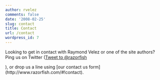 ```yaml
---
author: rvelez
comments: false
date: '2008-02-25'
slug: contact
title: Contact
url: /contact
wordpress_id: 7
---
```



Looking to get in contact with Raymond Velez or one of the site authors? Ping us on Twitter (<a href="https://twitter.com/intent/tweet?screen_name=razorfish" class="twitter-mention-button">Tweet to @razorfish</a>
<script>!function(d,s,id){var js,fjs=d.getElementsByTagName(s)[0],p=/^http:/.test(d.location)?'http':'https';if(!d.getElementById(id)){js=d.createElement(s);js.id=id;js.src=p+'://platform.twitter.com/widgets.js';fjs.parentNode.insertBefore(js,fjs);}}(document, 'script', 'twitter-wjs');</script>), or drop us a line using [our contact us form](http://www.razorfish.com/#!contact).

